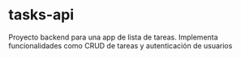 # tasks-api
Proyecto backend para una app de lista de tareas. Implementa funcionalidades como CRUD de tareas y autenticación de usuarios
